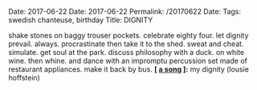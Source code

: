 Date: 2017-06-22
Date: 2017-06-22
Permalink: /20170622
Date: 
Tags:  swedish chanteuse, birthday
Title: DIGNITY
  
shake stones on baggy trouser pockets. celebrate eighty four. let dignity prevail. always. procrastinate then take it to the shed. sweat and cheat. simulate. get soul at the park. discuss philosophy with a duck. on white wine. then whine. and dance with an impromptu percussion set made of restaurant appliances. make it back by bus.
**[ [a song](https://open.spotify.com/track/1iaLmk0CXm4Inpf3EQSl8d) ]:** my dignity (lousie hoffstein)